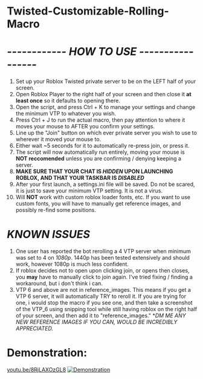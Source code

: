 # Twisted-Customizable-Rolling-Macro

# *------------ HOW TO USE -----------------*

1. Set up your Roblox Twisted private server to be on the LEFT half of your screen.
2. Open Roblox Player to the right half of your screen and then close it **at least once** so it defaults to opening there.
3. Open the script, and press Ctrl + K to manage your settings and change the minimum VTP to whatever you wish.
4. Press Ctrl + J to run the actual macro, then pay attention to where it moves your mouse to AFTER you confirm your settings.
5. Line up the "Join" button on which ever private server you wish to use to wherever it moved your mouse to.
6. Either wait ~5 seconds for it to automatically re-press join, or press it.
7. The script will now automatically run entirely, moving your mouse is **NOT reccomended** unless you are confirming / denying keeping a server.
8. **MAKE SURE THAT YOUR CHAT IS *HIDDEN* UPON LAUNCHING ROBLOX, AND THAT YOUR TASKBAR IS *DISABLED***
9. After your first launch, a settings.ini file will be saved. Do not be scared, it is just to save your minimum VTP setting. It is not a virus.
10. Will **NOT** work with custom roblox loader fonts, etc. If you want to use custom fonts, you will have to manually get reference images, and possibly re-find some positions.

# ***KNOWN ISSUES***

1. One user has reported the bot rerolling a 4 VTP server when minimum was set to 4 on *1080p*. 1440p has been tested extensively and should work, however 1080p is much less confident.
2. If roblox decides not to open upon clicking join, or opens then closes, you **may** have to manually click to join again. I've tried fixing / finding a workaround, but i don't think i can.
3. VTP 6 and above are not in reference_images. This means if you get a VTP 6 server, it will automatically TRY to reroll it. If you are trying for one, i would stop the macro if you see one, and then take a screenshot of the VTP_6 using snipping tool while still having roblox on the right half of your screen, and then add it to "reference_images." **DM ME ANY NEW REFERENCE IMAGES IF YOU CAN, WOULD BE INCREDIBLY APPRECIATED.*

# Demonstration:
[youtu.be/8RjLAXOzGL8](https://youtu.be/8RjLAXOzGL8)
[![Demonstration](https://img.youtube.com/vi/8RjLAXOzGL8/maxresdefault.jpg)](https://youtu.be/8RjLAXOzGL8)
